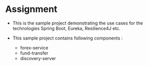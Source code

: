 # Assignment

* This is the sample project demonstrating the use cases for the technologies Spring Boot, Eureka, Resilience4J etc.

* This sample project contains following components :
    * forex-service
    * fund-transfer
    * discovery-server